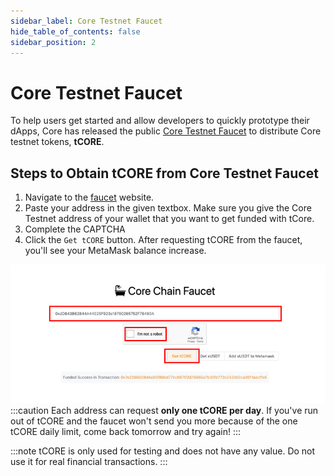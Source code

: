 ```yaml
---
sidebar_label: Core Testnet Faucet
hide_table_of_contents: false
sidebar_position: 2
---
```


# Core Testnet Faucet 


To help users get started and allow developers to quickly prototype their dApps, Core has released the public [Core Testnet Faucet](https://scan.test.btcs.network/faucet) to distribute Core testnet tokens, **tCORE**. 

## Steps to Obtain tCORE from Core Testnet Faucet

1. Navigate to the [faucet](https://scan.test.btcs.network/faucet) website.
2. Paste your address in the given textbox. Make sure you give the Core Testnet address of your wallet that you want to get funded with tCore.
3. Complete the CAPTCHA
4. Click the `Get tCORE` button. After requesting tCORE from the faucet, you'll see your MetaMask balance increase.

![using-faucet](../../static/img/faucet/faucet.png)
:::caution 
Each address can request **only one tCORE per day**. If you've run out of tCORE and the faucet won't send you more because of the one tCORE daily limit, come back tomorrow and try again!
:::

:::note
tCORE is only used for testing and does not have any value. Do not use it for real financial transactions.
:::



